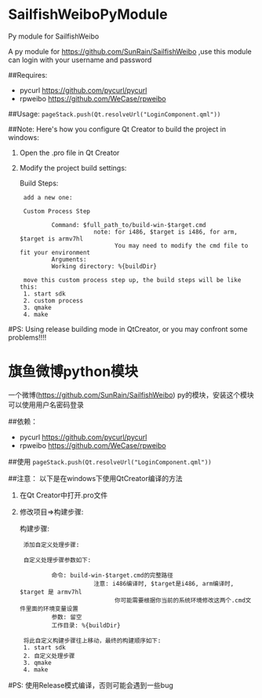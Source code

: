 # SailfishWeiboPyModule
Py module for SailfishWeibo

A py module for https://github.com/SunRain/SailfishWeibo ,use this module can login with your username and password

##Requires:
* pycurl https://github.com/pycurl/pycurl
* rpweibo https://github.com/WeCase/rpweibo

##Usage:
<code>pageStack.push(Qt.resolveUrl("LoginComponent.qml"))</code>

##Note:
Here's how you configure Qt Creator to build the project in windows:

1. Open the .pro file in Qt Creator

2. Modify the project build settings:

	Build Steps:

		add a new one:

		Custom Process Step

				Command: $full_path_to/build-win-$target.cmd
							note: for i486, $target is i486, for arm, $target is armv7hl
								  You may need to modify the cmd file to fit your environment
				Arguments: 
		        Working directory: %{buildDir}
		
		move this custom process step up, the build steps will be like this:
		1. start sdk
		2. custom process
		3. qmake
		4. make

#PS:
Using release building mode in QtCreator, or you may confront some problems!!!!


# 旗鱼微博python模块

一个微博(https://github.com/SunRain/SailfishWeibo) py的模块，安装这个模块可以使用用户名密码登录

##依赖：
* pycurl https://github.com/pycurl/pycurl
* rpweibo https://github.com/WeCase/rpweibo

##使用
<code>pageStack.push(Qt.resolveUrl("LoginComponent.qml"))</code>

##注意：
以下是在windows下使用QtCreator编译的方法

1. 在Qt Creator中打开.pro文件

2. 修改项目=>构建步骤:

	构建步骤:

		添加自定义处理步骤:

		自定义处理步骤参数如下:

				命令: build-win-$target.cmd的完整路径
							注意: i486编译时, $target是i486, arm编译时, $target 是 armv7hl
								  你可能需要根据你当前的系统环境修改这两个.cmd文件里面的环境变量设置
				参数: 留空
		        工作目录: %{buildDir}
		
		将此自定义构建步骤往上移动，最终的构建顺序如下:
		1. start sdk
		2. 自定义处理步骤
		3. qmake
		4. make
		
#PS:
使用Release模式编译，否则可能会遇到一些bug

